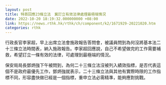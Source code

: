 ```yaml
---
layout: post
title: 特首回應23條立法　冀訂立有效法律處理最極端情況
date: 2022-10-20 18:19:32.000000000 +08:00
link: https://news.rthk.hk/rthk/ch/component/k2/1671929-20221020.htm
categories: rthk
---
```


行政長官李家超，早上出席立法會施政報告答問會，被議員問到為何沒將基本法二十三條立法時間表，納入施政報告。李家超回應說，自己不希望做完的工作需要補救，希望訂立一條有效的法律，可處理到最極端的情況。

保安局局長鄧炳強下午被問到，為何二十三條立法沒被列入績效指標，是否代表這個不是政府最優先工作，鄧炳強就表示，二十三條立法與其他有實際時限的工作指標不同，形容盡快做已經是一個指標，重申立法必需精準，能夠應對挑戰。
